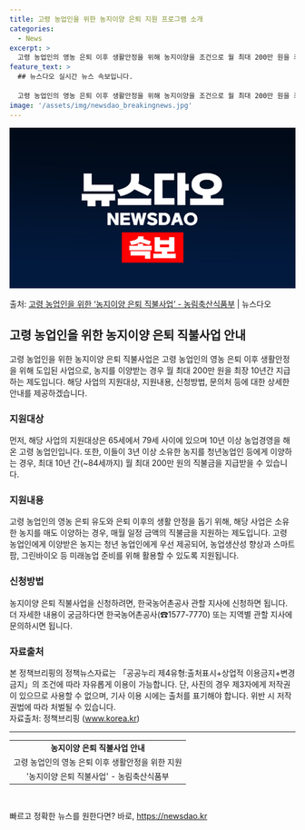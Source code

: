 ```yaml
---
title: 고령 농업인을 위한 농지이양 은퇴 지원 프로그램 소개
categories:
  - News
excerpt: >
  고령 농업인의 영농 은퇴 이후 생활안정을 위해 농지이양을 조건으로 월 최대 200만 원을 최장 10년간 지급…
feature_text: >
  ## 뉴스다오 실시간 뉴스 속보입니다.

  고령 농업인의 영농 은퇴 이후 생활안정을 위해 농지이양을 조건으로 월 최대 200만 원을 최장 10년간 지급…
image: '/assets/img/newsdao_breakingnews.jpg'
---
```


![뉴스다오 속보](/assets/img/newsdao_breakingnews.jpg)

<p>출처: <a href="https://newsdao.kr/3778" rel="dofollow">고령 농업인을 위한 ‘농지이양 은퇴 직불사업’ - 농림축산식품부</a> | 뉴스다오</p>

<h2 data-ke-size="size26">고령 농업인을 위한 농지이양 은퇴 직불사업 안내</h2>
<p data-ke-size="size16">고령 농업인을 위한 농지이양 은퇴 직불사업은 고령 농업인의 영농 은퇴 이후 생활안정을 위해 도입된 사업으로, 농지를 이양받는 경우 월 최대 200만 원을 최장 10년간 지급하는 제도입니다. 해당 사업의 지원대상, 지원내용, 신청방법, 문의처 등에 대한 상세한 안내를 제공하겠습니다.</p>

<h3 data-ke-size="size24">지원대상</h3>
<p data-ke-size="size16">먼저, 해당 사업의 지원대상은 65세에서 79세 사이에 있으며 10년 이상 농업경영을 해온 고령 농업인입니다. 또한, 이들이 3년 이상 소유한 농지를 청년농업인 등에게 이양하는 경우, 최대 10년 간(~84세까지) 월 최대 200만 원의 직불금을 지급받을 수 있습니다. </p>

<h3 data-ke-size="size24">지원내용</h3>
<p data-ke-size="size16">고령 농업인의 영농 은퇴 유도와 은퇴 이후의 생활 안정을 돕기 위해, 해당 사업은 소유한 농지를 매도 이양하는 경우, 매월 일정 금액의 직불금을 지원하는 제도입니다. 고령 농업인에게 이양받은 농지는 청년 농업인에게 우선 제공되어, 농업생산성 향상과 스마트 팜, 그린바이오 등 미래농업 준비를 위해 활용할 수 있도록 지원됩니다.</p>

<h3 data-ke-size="size24">신청방법</h3>
<p data-ke-size="size16">농지이양 은퇴 직불사업을 신청하려면, 한국농어촌공사 관할 지사에 신청하면 됩니다. 더 자세한 내용이 궁금하다면 한국농어촌공사(☎1577-7770) 또는 지역별 관할 지사에 문의하시면 됩니다.</p>

<h3 data-ke-size="size24">자료출처</h3>
<p data-ke-size="size16">본 정책브리핑의 정책뉴스자료는 「공공누리 제4유형:출처표시+상업적 이용금지+변경금지」의 조건에 따라 자유롭게 이용이 가능합니다. 단, 사진의 경우 제3자에게 저작권이 있으므로 사용할 수 없으며, 기사 이용 시에는 출처를 표기해야 합니다. 위반 시 저작권법에 따라 처벌될 수 있습니다. <br> 자료출처: 정책브리핑 (<a href="https://www.korea.kr">www.korea.kr</a>)</p>
<hr>

<table>
  <tr>
    <td style="text-align: center; height: 17px;"><b>농지이양 은퇴 직불사업 안내</b></td>
  </tr>
  <tr>
    <td style="text-align: center; height: 17px;">고령 농업인의 영농 은퇴 이후 생활안정을 위한 지원</td>
  </tr>
  <tr>
    <td style="text-align: center; height: 17px;">'농지이양 은퇴 직불사업' - 농림축산식품부</td>
  </tr>
</table>
<p data-ke-size="size16">&nbsp;</p> 

빠르고 정확한 뉴스를 원한다면? 바로, <a href="https://newsdao.kr" rel="dofollow">https://newsdao.kr</a>


